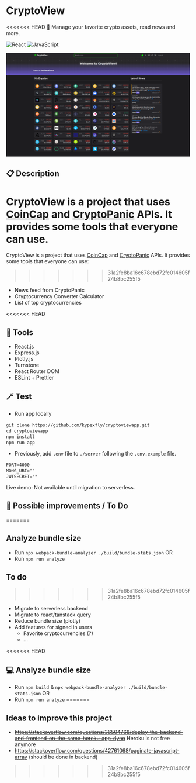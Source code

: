 # CryptoView
<<<<<<< HEAD
💫 Manage your favorite crypto assets, read news and more. 

![React](https://img.shields.io/badge/react-%2320232a.svg?style=for-the-badge&logo=react&logoColor=%2361DAFB)
![JavaScript](https://img.shields.io/badge/JavaScript-F7DF1E?style=for-the-badge&logo=javascript&logoColor=black)

![](./client/public/app_screenshot.png)

## 📋 Description 

CryptoView is a project that uses [CoinCap](https://docs.coincap.io/) and [CryptoPanic](https://cryptopanic.com/developers/api/) APIs. It provides some tools that everyone can use.
=======
CryptoView is a project that uses [CoinCap](https://docs.coincap.io/) and [CryptoPanic](https://cryptopanic.com/developers/api/) APIs. It provides some tools that everyone can use:
>>>>>>> 31a2fe8ba16c678ebd72fc014605f24b8bc255f5

* News feed from CryptoPanic
* Cryptocurrency Converter Calculator
* List of top cryptocurrencies

<<<<<<< HEAD
## 🔩 Tools
* React.js
* Express.js
* Plotly.js
* Turnstone
* React Router DOM
* ESLint + Prettier

## 🪄 Test
* Run app locally
```
git clone https://github.com/kypexfly/cryptoviewapp.git
cd cryptoviewapp
npm install
npm run app
```
* Previously, add `.env` file to `./server` following the `.env.example` file.
```
PORT=4000
MONG_URI=""
JWTSECRET=""
```

Live demo: Not available until migration to serverless.


## 🧪 Possible improvements / To Do
=======
## Analyze bundle size

* Run `npx webpack-bundle-analyzer ./build/bundle-stats.json`
OR
* Run `npm run analyze`

## To do
>>>>>>> 31a2fe8ba16c678ebd72fc014605f24b8bc255f5

* Migrate to serverless backend
* Migrate to react/tanstack query
* Reduce bundle size (plotly)
* Add features for signed in users
    * Favorite cryptocurrencies (?)
    * ...

<<<<<<< HEAD
## 💻 Analyze bundle size

* Run `npm build` & `npx webpack-bundle-analyzer ./build/bundle-stats.json`
OR
* Run `npm run analyze`
=======

## Ideas to improve this project
* ~~https://stackoverflow.com/questions/36504768/deploy-the-backend-and-frontend-on-the-same-heroku-app-dyno~~ Heroku is not free anymore
* https://stackoverflow.com/questions/42761068/paginate-javascript-array (should be done in backend)
>>>>>>> 31a2fe8ba16c678ebd72fc014605f24b8bc255f5
